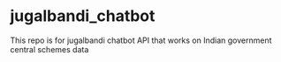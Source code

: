 # jugalbandi_chatbot
This repo is for jugalbandi chatbot API that works on Indian government central schemes data
